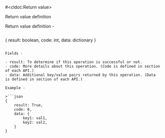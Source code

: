 #<cldoc:Return value>

Return value definition


Return value definition -

>```json
{
    result: boolean,
    code: int,
    data: dictionary
}
```

Fields -

- result: To determine if this operation is successful or not.
- code: More details about this operation. (Code is defined in section of each API.)
- data: Additional key/value pairs returned by this operation. (Data is defined in section of each API.)

Example -

>```json
{
    result: True,
    code: 0,
    data: {
        key1: val1,
        key2: val2,
    }
}
```


